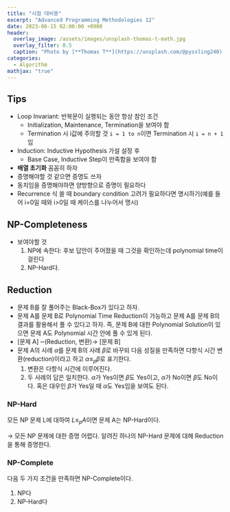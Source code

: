 ```yaml
---
title: "시험 대비용"
excerpt: "Advanced Programming Methodologies 12"
date: 2023-06-15 02:00:00 +0900
header:
  overlay_image: /assets/images/unsplash-thomas-t-math.jpg
  overlay_filter: 0.5
  caption: "Photo by [**Thomas T**](https://unsplash.com/@pyssling240) on [**Unsplash**](https://unsplash.com/)"
categories:
  - Algorithm
mathjax: "true"
---
```


## Tips

- Loop Invariant: 반복문이 실행되는 동안 항상 참인 조건
  - Initialization, Maintenance, Termination을 보여야 함
  - Termination 시 i값에 주의할 것 `i = 1 to n`이면 Termination 시 `i = n + 1`임
- Induction: Inductive Hypothesis 가설 설정 후
  - Base Case, Inductive Step이 만족함을 보여야 함
- **배열 초기화** 꼼꼼히 하자
- 증명해야할 것 같으면 증명도 쓰자
- 동치임을 증명해야하면 양방향으로 증명이 필요하다
- Recurrence 식 쓸 때 boundary condition 고려가 필요하다면 명시하기(예를 들어 i=0일 때와 i>0일 때 케이스를 나누어서 명시) 

## NP-Completeness

- 보여야할 것
  1. NP에 속한다: 후보 답안이 주어졌을 때 그것을 확인하는데 polynomial time이 걸린다
  2. NP-Hard다.

## Reduction

- 문제 B를 잘 풀어주는 Black-Box가 있다고 하자.
- 문제 A를 문제 B로 Polynomial Time Reduction이 가능하고 문제 A를 문제 B의 결과를 활용해서 풀 수 있다고 하자. 즉, 문제 B에 대한 Polynomial Solution이 있으면 문제 A도 Polynomial 시간 안에 풀 수 있게 된다.
- [문제 A] ─(Reduction, 변환)→ [문제 B]
- 문제 A의 사례 $\alpha$를 문제 B의 사례 $\beta$로 바꾸되 다음 성질을 만족하면 다항식 시간 변환(reduction)이라고 하고 $\alpha \le_p \beta$로 표기한다.
  1. 변환은 다항식 시간에 이루어진다.
  2. 두 사례의 답은 일치한다. $\alpha$가 Yes이면 $\beta$도 Yes이고, $\alpha$가 No이면 $\beta$도 No이다. 혹은 대우인 $\beta$가 Yes일 때 $\alpha$도 Yes임을 보여도 된다.

### NP-Hard

모든 NP 문제 L에 대하여 $L \le_p A$이면 문제 A는 NP-Hard이다.  

→ 모든 NP 문제에 대한 증명 어렵다. 알려진 하나의 NP-Hard 문제에 대해 Reduction을 통해 증명한다.

### NP-Complete

다음 두 가지 조건을 만족하면 NP-Complete이다.

1. NP다
2. NP-Hard다
